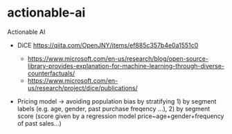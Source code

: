 # actionable-ai
Actionable AI


- DiCE https://qiita.com/OpenJNY/items/ef885c357b4e0a1551c0
  - https://www.microsoft.com/en-us/research/blog/open-source-library-provides-explanation-for-machine-learning-through-diverse-counterfactuals/
  - https://www.microsoft.com/en-us/research/project/dice/publications/

- Pricing model -> avoiding population bias by stratifying 1) by segment labels (e.g. age, gender, past purchase freqency ...), 2) by segment score (score given by a regression model price~age+gender+frequency of past sales...)
